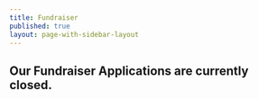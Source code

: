 ```yaml
---
title: Fundraiser
published: true
layout: page-with-sidebar-layout
---
```

## Our Fundraiser Applications are currently closed.
